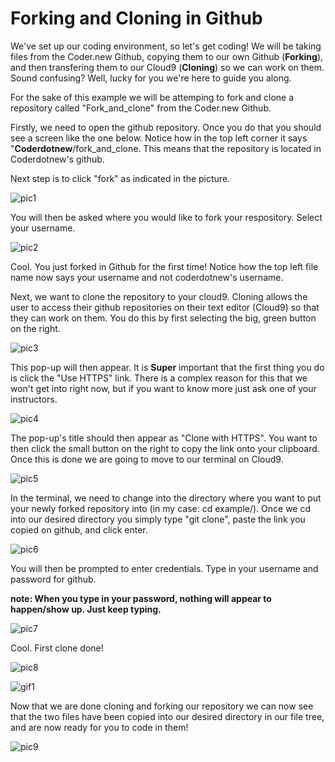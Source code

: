 # Forking and Cloning in Github

We've set up our coding environment, so let's get coding! We will be taking files from the Coder.new Github, copying them to our own Github (**Forking**), and then transfering them to our Cloud9 (**Cloning**) so we can work on them. Sound confusing? Well, lucky for you we're here to guide you along.

For the sake of this example we will be attemping to fork and clone a repository called "Fork_and_clone" from the Coder.new Github.

Firstly, we need to open the github repository. Once you do that you should see a screen like the one below. Notice how in the top left corner it says "**Coderdotnew**/fork_and_clone. This means that the repository is located in Coderdotnew's github. 

Next step is to click "fork" as indicated in the picture.

![pic1](http://i.imgur.com/mGwM9Z7.png)

You will then be asked where you would like to fork your respository. Select your username.

![pic2](http://i.imgur.com/eWf6e6n.png)

Cool. You just forked in Github for the first time! Notice how the top left file name now says your username and not coderdotnew's username.

Next, we want to clone the repository to your cloud9. Cloning allows the user to access their github repositories on their text editor (Cloud9) so that they can work on them. You do this by first selecting the big, green button on the right.

![pic3](http://i.imgur.com/2nOvqlW.png)

This pop-up will then appear. It is **Super** important that the first thing you do is click the "Use HTTPS" link. There is a complex reason for this that we won't get into right now, but if you want to know more just ask one of your instructors.

![pic4](http://i.imgur.com/kA93l1P.png)

The pop-up's title should then appear as "Clone with HTTPS". You want to then click the small button on the right to copy the link onto your clipboard. Once this is done we are going to move to our terminal on Cloud9.

![pic5](http://i.imgur.com/bM0ZPs9.png)

In the terminal, we need to change into the directory where you want to put your newly forked repository into (in my case: cd example/). Once we cd into our desired directory you simply type "git clone", paste the link you copied on github, and click enter.

![pic6](http://i.imgur.com/SPpmQ2w.png)

You will then be prompted to enter credentials. Type in your username and password for github.

**note: When you type in your password, nothing will appear to happen/show up. Just keep typing.**

![pic7](http://i.imgur.com/0ohq0OV.png)

Cool. First clone done!

![pic8](http://i.imgur.com/BN5Xnuy.png)

![gif1](http://i.imgur.com/JI06MaF.gif)

Now that we are done cloning and forking our repository we can now see that the two files have been copied into our desired directory in our file tree, and are now ready for you to code in them!

![pic9](http://i.imgur.com/axUPJm4.png)

